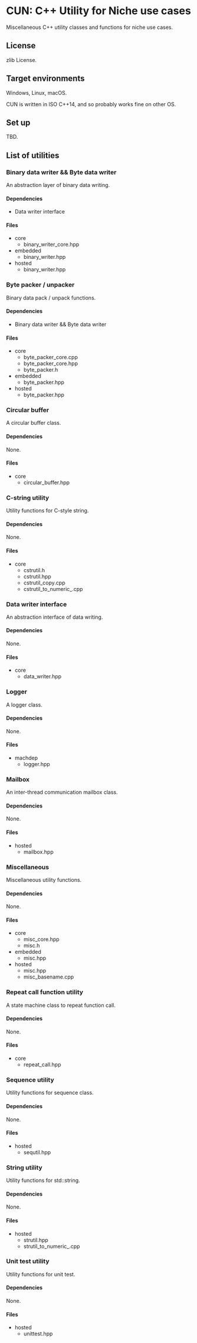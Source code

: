 CUN: C++ Utility for Niche use cases
====================================

Miscellaneous C++ utility classes and functions for niche use cases.

License
-------

zlib License.

Target environments
-------------------

Windows, Linux, macOS.

CUN is written in ISO C++14, and so probably works fine on other OS.

Set up
------

TBD.

List of utilities
-----------------

### Binary data writer && Byte data writer

An abstraction layer of binary data writing.

#### Dependencies

* Data writer interface

#### Files

* core
    * binary_writer_core.hpp
* embedded
    * binary_writer.hpp
* hosted
    * binary_writer.hpp

### Byte packer / unpacker

Binary data pack / unpack functions.

#### Dependencies

* Binary data writer && Byte data writer

#### Files

* core
    * byte_packer_core.cpp
    * byte_packer_core.hpp
    * byte_packer.h
* embedded
    * byte_packer.hpp
* hosted
    * byte_packer.hpp

### Circular buffer

A circular buffer class.

#### Dependencies

None.

#### Files

* core
    * circular_buffer.hpp

### C-string utility

Utility functions for C-style string.

#### Dependencies

None.

#### Files

* core
    * cstrutil.h
    * cstrutil.hpp
    * cstrutil_copy.cpp
    * cstrutil_to_numeric_.cpp

### Data writer interface

An abstraction interface of data writing.

#### Dependencies

None.

#### Files

* core
    * data_writer.hpp

### Logger

A logger class.

#### Dependencies

None.

#### Files

* machdep
    * logger.hpp

### Mailbox

An inter-thread communication mailbox class.

#### Dependencies

None.

#### Files

* hosted
    * mailbox.hpp

### Miscellaneous

Miscellaneous utility functions.

#### Dependencies

None.

#### Files

* core
    * misc_core.hpp
    * misc.h
* embedded
    * misc.hpp
* hosted
    * misc.hpp
    * misc_basename.cpp

### Repeat call function utility

A state machine class to repeat function call.

#### Dependencies

None.

#### Files

* core
    * repeat_call.hpp

### Sequence utility

Utility functions for sequence class.

#### Dependencies

None.

#### Files

* hosted
    * sequtil.hpp

### String utility

Utility functions for std::string.

#### Dependencies

None.

#### Files

* hosted
    * strutil.hpp
    * strutil_to_numeric_.cpp

### Unit test utility

Utility functions for unit test.

#### Dependencies

None.

#### Files

* hosted
    * unittest.hpp

